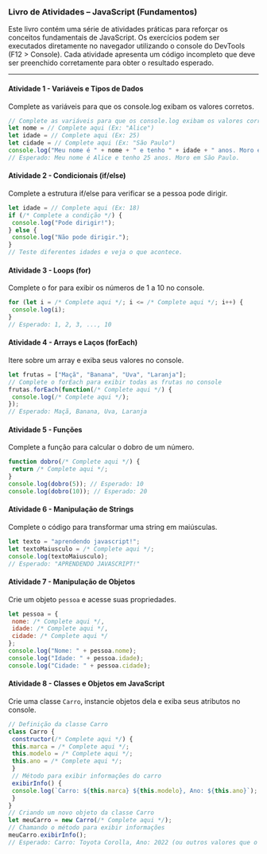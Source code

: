 ### Livro de Atividades – JavaScript (Fundamentos)
Este livro contém uma série de atividades práticas para reforçar os conceitos fundamentais 
de JavaScript. Os exercícios podem ser executados diretamente no navegador utilizando o 
console do DevTools (F12 > Console). 
Cada atividade apresenta um código incompleto que 
deve ser preenchido corretamente para obter o resultado esperado.

---

#### Atividade 1 - Variáveis e Tipos de Dados
Complete as variáveis para que os console.log exibam os valores corretos.
```javascript
// Complete as variáveis para que os console.log exibam os valores corretos.
let nome = // Complete aqui (Ex: "Alice")
let idade = // Complete aqui (Ex: 25)
let cidade = // Complete aqui (Ex: "São Paulo")
console.log("Meu nome é " + nome + " e tenho " + idade + " anos. Moro em " + cidade + ".");
// Esperado: Meu nome é Alice e tenho 25 anos. Moro em São Paulo.
```
#### Atividade 2 - Condicionais (if/else)
Complete a estrutura if/else para verificar se a pessoa pode dirigir.
```javascript
let idade = // Complete aqui (Ex: 18)
if (/* Complete a condição */) {
 console.log("Pode dirigir!");
} else {
 console.log("Não pode dirigir.");
}
// Teste diferentes idades e veja o que acontece.
```
#### Atividade 3 - Loops (for)
Complete o for para exibir os números de 1 a 10 no console.
```javascript
for (let i = /* Complete aqui */; i <= /* Complete aqui */; i++) {
 console.log(i);
}
// Esperado: 1, 2, 3, ..., 10
```
#### Atividade 4 - Arrays e Laços (forEach)
Itere sobre um array e exiba seus valores no console.
```javascript
let frutas = ["Maçã", "Banana", "Uva", "Laranja"];
// Complete o forEach para exibir todas as frutas no console
frutas.forEach(function(/* Complete aqui */) {
 console.log(/* Complete aqui */);
});
// Esperado: Maçã, Banana, Uva, Laranja
```
#### Atividade 5 - Funções
Complete a função para calcular o dobro de um número.
```javascript
function dobro(/* Complete aqui */) {
 return /* Complete aqui */;
}
console.log(dobro(5)); // Esperado: 10
console.log(dobro(10)); // Esperado: 20
```
#### Atividade 6 - Manipulação de Strings
Complete o código para transformar uma string em maiúsculas.
```javascript
let texto = "aprendendo javascript!";
let textoMaiusculo = /* Complete aqui */;
console.log(textoMaiusculo);
// Esperado: "APRENDENDO JAVASCRIPT!"
```
#### Atividade 7 - Manipulação de Objetos
Crie um objeto `pessoa` e acesse suas propriedades.
```javascript
let pessoa = {
 nome: /* Complete aqui */,
 idade: /* Complete aqui */,
 cidade: /* Complete aqui */
};
console.log("Nome: " + pessoa.nome);
console.log("Idade: " + pessoa.idade);
console.log("Cidade: " + pessoa.cidade);
```
#### Atividade 8 - Classes e Objetos em JavaScript
Crie uma classe `Carro`, instancie objetos dela e exiba seus atributos no console.
```javascript
// Definição da classe Carro
class Carro {
 constructor(/* Complete aqui */) {
 this.marca = /* Complete aqui */;
 this.modelo = /* Complete aqui */;
 this.ano = /* Complete aqui */;
 }
 // Método para exibir informações do carro
 exibirInfo() {
 console.log(`Carro: ${this.marca} ${this.modelo}, Ano: ${this.ano}`);
 }
}
// Criando um novo objeto da classe Carro
let meuCarro = new Carro(/* Complete aqui */);
// Chamando o método para exibir informações
meuCarro.exibirInfo();
// Esperado: Carro: Toyota Corolla, Ano: 2022 (ou outros valores que o aluno escolher)
```